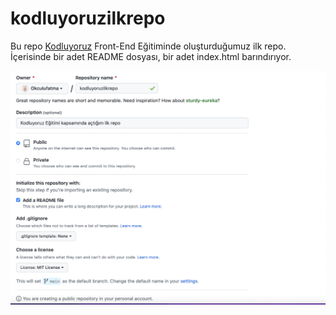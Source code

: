 # kodluyoruzilkrepo

Bu repo [Kodluyoruz](https://www.kodluyoruz.org) Front-End Eğitiminde oluşturduğumuz ilk repo. İçerisinde bir adet README dosyası, bir adet index.html barındırıyor. 

![görsel](https://raw.githubusercontent.com/Okculufatma/kodluyoruzilkrepo/main/Ekran%20Resmi%202022-07-10%2016.53.44.png)